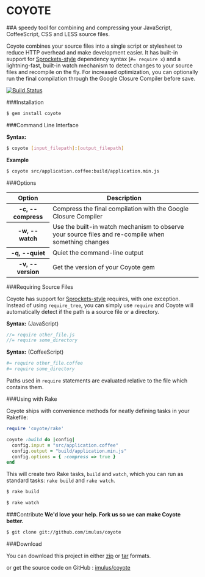 COYOTE
=============


##A speedy tool for combining and compressing your JavaScript, CoffeeScript, CSS and LESS source files.

Coyote combines your source files into a single script or stylesheet to reduce HTTP overhead and make development easier. It has built-in support for <a href="https://github.com/sstephenson/sprockets">Sprockets-style</a> dependency syntax (`#= require x`) and a lightning-fast, built-in watch mechanism to detect changes to your source files and recompile on the fly. For increased optimization, you can optionally run the final compilation through the Google Closure Compiler before save.

[![Build Status](https://secure.travis-ci.org/imulus/coyote.png)](http://travis-ci.org/imulus/coyote)


###Installation

```bash
$ gem install coyote
```


###Command Line Interface

**Syntax:**

```bash
$ coyote [input_filepath]:[output_filepath]
```

**Example**

```bash
$ coyote src/application.coffee:build/application.min.js
```


###Options

<table>
	<thead>
		<th>Option</th>
		<th>Description</th>
	</thead>
	<tbody>
		<tr>
			<th>-c, --compress</th>
			<td>Compress the final compilation with the Google Closure Compiler</td>
		</tr>
		<tr>
			<th>-w, --watch</th>
			<td>Use the built-in watch mechanism to observe your source files and re-compile when something changes</td>
		</tr>
		<tr>
			<th>-q, --quiet</th>
			<td>Quiet the command-line output</td>
		</tr>
		<tr>
			<th>-v, --version</th>
			<td>Get the version of your Coyote gem</td>
		</tr>
	</tbody>
</table>



###Requiring Source Files

Coyote has support for [Sprockets-style](https://github.com/sstephenson/sprockets) requires, with one exception. Instead of using `require_tree`, you can simply use `require` and Coyote will automatically detect if the path is a source file or a directory.


**Syntax:** (JavaScript)

```javascript
//= require other_file.js
//= require some_directory
```

**Syntax:** (CoffeeScript)

```coffee
#= require other_file.coffee
#= require some_directory
```

Paths used in `require` statements are evaluated relative to the file which contains them.


###Using with Rake

Coyote ships with convenience methods for neatly defining tasks in your Rakefile:

```ruby
require 'coyote/rake'

coyote :build do |config|
  config.input = "src/application.coffee"
  config.output = "build/application.min.js"
  config.options = { :compress => true }
end
```

This will create two Rake tasks, `build` and `watch`, which you can run as standard tasks: `rake build` and `rake watch`.

```bash
$ rake build
```

```bash
$ rake watch
```


###Contribute
**We'd love your help. Fork us so we can make Coyote better.**

```bash
$ git clone git://github.com/imulus/coyote
```

###Download

You can download this project in either
[zip](http://github.com/imulus/coyote/zipball/master) or [tar](http://github.com/imulus/coyote/tarball/master) formats.

or get the source code on GitHub : [imulus/coyote](http://github.com/imulus/coyote)



